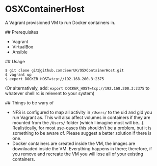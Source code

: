 OSXContainerHost
================

A Vagrant provisioned VM to run Docker containers in.

## Prerequisites

* Vagrant
* VirtualBox
* Ansible

## Usage

```
$ git clone git@github.com:SeerUK/OSXContainerHost.git
$ vagrant up
$ export DOCKER_HOST=tcp://192.168.200.3:2375
```

(Or alternatively, add: `export DOCKER_HOST=tcp://192.168.200.3:2375` to whatever shell rc is relevent to your system)

## Things to be wary of

* NFS is configured to map all activity in `/Users/` to the uid and gid you run Vagrant as. This will also affect volumes in containers if they are mounted from the `/Users/` folder (which I imagine most will be...). Realistically, for most use-cases this shouldn't be a problem, but it is something to be aware of. Please suggest a better solution if there is one.
* Docker containers are created inside the VM, the images are downloaded inside the VM. Everything happens in there; therefore, if you remove and recreate the VM you will lose all of your existing containers.
